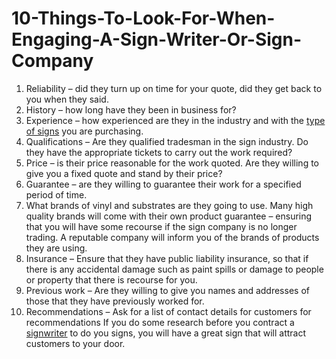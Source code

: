 # 10-Things-To-Look-For-When-Engaging-A-Sign-Writer-Or-Sign-Company
1. Reliability – did they turn up on time for your quote, did they get back to you when they said.
2. History – how long have they been in business for?
3. Experience – how experienced are they in the industry and with the <a href="https://signageqld.com.au/">type of signs</a> you are purchasing.
4. Qualifications – Are they qualified tradesman in the sign industry. Do they have the appropriate tickets to carry out the work required?
5. Price – is their price reasonable for the work quoted. Are they willing to give you a fixed quote and stand by their price?
6. Guarantee – are they willing to guarantee their work for a specified period of time.
7. What brands of vinyl and substrates are they going to use. Many high quality brands will come with their own product guarantee – ensuring that you will have some recourse if the sign company is no longer trading. A reputable company will inform you of the brands of products they are using.
8. Insurance – Ensure that they have public liability insurance, so that if there is any accidental damage such as paint spills or damage to people or property that there is recourse for you.
9. Previous work – Are they willing to give you names and addresses of those that they have previously worked for.
10. Recommendations – Ask for a list of contact details for customers for recommendations
If you do some research before you contract a <a href="https://signageqld.com.au/professional-sign-writers-in-brisbane-signage/">signwriter</a> to do you signs, you will have a great sign that will attract customers to your door.
